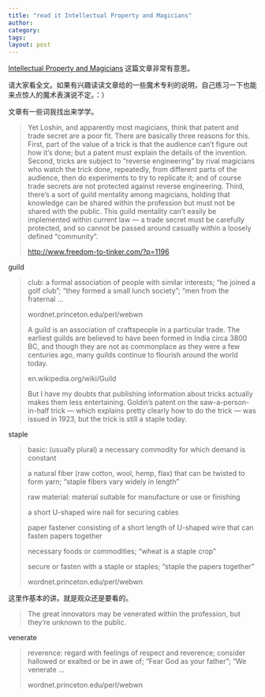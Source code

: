```yaml
---
title: "read it Intellectual Property and Magicians"
author:
category: 
tags: 
layout: post
---
```

<a href="http://www.freedom-to-tinker.com/?p=1196">Intellectual Property and Magicians</a> 这篇文章非常有意思。

请大家看全文。如果有兴趣读读文章给的一些魔术专利的说明，自己练习一下也能来点惊人的魔术表演说不定。：）

文章有一些词我找出来学学。

<blockquote>

Yet Loshin, and apparently most magicians, think that patent and trade secret are a poor fit. There are basically three reasons for this. First, part of the value of a trick is that the audience can’t figure out how it’s done; but a patent must explain the details of the invention. Second, tricks are subject to “reverse engineering” by rival magicians who watch the trick done, repeatedly, from different parts of the audience, then do experiments to try to replicate it; and of course trade secrets are not protected against reverse engineering. Third, there’s a sort of guild mentality among magicians, holding that knowledge can be shared within the profession but must not be shared with the public. This guild mentality can’t easily be implemented within current law — a trade secret must be carefully protected, and so cannot be passed around casually within a loosely defined “community”.

<a href="http://www.freedom-to-tinker.com/?p=1196">http://www.freedom-to-tinker.com/?p=1196</a>

</blockquote>

guild

<blockquote>

club: a formal association of people with similar interests; “he joined a golf club”; “they formed a small lunch society”; “men from the fraternal …

wordnet.princeton.edu/perl/webwn



A guild is an association of craftspeople in a particular trade. The earliest guilds are believed to have been formed in India circa 3800 BC, and though they are not as commonplace as they were a few centuries ago, many guilds continue to flourish around the world today.

en.wikipedia.org/wiki/Guild



But I have my doubts that publishing information about tricks actually makes them less entertaining. Goldin’s patent on the saw-a-person-in-half trick — which explains pretty clearly how to do the trick — was issued in 1923, but the trick is still a staple today.

</blockquote>

staple

<blockquote>

basic: (usually plural) a necessary commodity for which demand is constant

a natural fiber (raw cotton, wool, hemp, flax) that can be twisted to form yarn; “staple fibers vary widely in length”

raw material: material suitable for manufacture or use or finishing

a short U-shaped wire nail for securing cables

paper fastener consisting of a short length of U-shaped wire that can fasten papers together

necessary foods or commodities; “wheat is a staple crop”

secure or fasten with a staple or staples; “staple the papers together”

wordnet.princeton.edu/perl/webwn

</blockquote>

这里作基本的讲。就是观众还是要看的。

<blockquote>

The great innovators may be venerated within the profession, but they’re unknown to the public.

</blockquote>

venerate

<blockquote>

reverence: regard with feelings of respect and reverence; consider hallowed or exalted or be in awe of; “Fear God as your father”; “We venerate …

wordnet.princeton.edu/perl/webwn

</blockquote>

